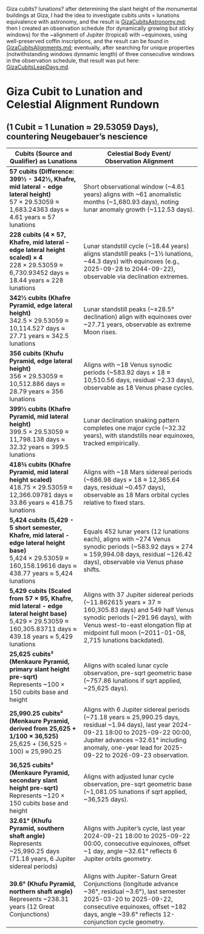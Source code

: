 Giza cubits? lunations? after determining the slant height of the monumental buildings at Giza, I had the idea to investigate cubits units = lunations equivalence with astronomy, and the result is [GizaCubitsAstronomy.md](./GizaCubitsAstronomy.md); then I created an observation schedule (for dynamically growing but sticky windows) for the ~alignment of Jupiter (tropical) with ~equinoxes, using well-preserved coffin inscriptions, and the result can be found in [GizaCubitsAlignments.md](./GizaCubitsAlignments.md); eventually, after searching for unique properties (notwithstanding windows dynnamic length) of three consecutive windows in the observation schedule, that result was put here: [GizaCubitsLeapDays.md](GizaCubitsLeapDays.md).

# Giza Cubit to Lunation and<br>Celestial Alignment Rundown

## (1 Cubit = 1 Lunation ≈ 29.53059 Days),<br>countering Neugebauer’s nescience

| **Cubits (Source and Qualifier) as Lunations** | **Celestial Body Event/<br>Observation Alignment** |
|-----------------------------------------------|-----------------------------------------------|
| **57 cubits (Difference: 399½ - 342½, Khafre, mid lateral - edge lateral height)**<br>57 × 29.53059 ≈ 1,683.24363 days ≈ 4.61 years ≈ 57 lunations | Short observational window (~4.61 years) aligns with ~61 anomalistic months (~1,680.93 days), noting lunar anomaly growth (~112.53 days). |
| **228 cubits (4 × 57, Khafre, mid lateral - edge lateral height scaled) × 4**<br>228 × 29.53059 ≈ 6,730.93452 days ≈ 18.44 years ≈ 228 lunations | Lunar standstill cycle (~18.44 years) aligns standstill peaks (~1½ lunations, ~44.3 days) with equinoxes (e.g., 2025-09-28 to 2044-09-22), observable via declination extremes. |
| **342½ cubits (Khafre Pyramid, edge lateral height)**<br>342.5 × 29.53059 ≈ 10,114.527 days ≈ 27.71 years ≈ 342.5 lunations | Lunar standstill peaks (~±28.5° declination) align with equinoxes over ~27.71 years, observable as extreme Moon rises. |
| **356 cubits (Khufu Pyramid, edge lateral height)**<br>356 × 29.53059 ≈ 10,512.886 days ≈ 28.79 years ≈ 356 lunations | Aligns with ~18 Venus synodic periods (~583.92 days × 18 ≈ 10,510.56 days, residual ~2.33 days), observable as 18 Venus phase cycles. |
| **399½ cubits (Khafre Pyramid, mid lateral height)**<br>399.5 × 29.53059 ≈ 11,798.138 days ≈ 32.32 years ≈ 399.5 lunations | Lunar declination snaking pattern completes one major cycle (~32.32 years), with standstills near equinoxes, tracked empirically. |
| **418¾ cubits (Khafre Pyramid, mid lateral height scaled)**<br>418.75 × 29.53059 ≈ 12,366.09781 days ≈ 33.86 years ≈ 418.75 lunations | Aligns with ~18 Mars sidereal periods (~686.98 days × 18 ≈ 12,365.64 days, residual ~0.457 days), observable as 18 Mars orbital cycles relative to fixed stars. |
| **5,424 cubits (5,429 - 5 short semester, Khafre, mid lateral - edge lateral height base)**<br>5,424 × 29.53059 ≈ 160,158.19616 days ≈ 438.77 years ≈ 5,424 lunations | Equals 452 lunar years (12 lunations each), aligns with ~274 Venus synodic periods (~583.92 days × 274 ≈ 159,994.08 days, residual ~126.42 days), observable via Venus phase shifts. |
| **5,429 cubits (Scaled from 57 × 95, Khafre, mid lateral - edge lateral height base)**<br>5,429 × 29.53059 ≈ 160,305.83711 days ≈ 439.18 years ≈ 5,429 lunations | Aligns with 37 Jupiter sidereal periods (~11.862615 years × 37 ≈ 160,305.83 days) and 549 half Venus synodic periods (~291.96 days), with Venus west-to-east elongation flip at midpoint full moon (~2011-01-08, 2,715 lunations backdated). |
| **25,625 cubits² (Menkaure Pyramid, primary slant height pre-sqrt)**<br>Represents ~100 × 150 cubits base and height | Aligns with scaled lunar cycle observation, pre-sqrt geometric base (~757.86 lunations if sqrt applied, ~25,625 days). |
| **25,990.25 cubits² (Menkaure Pyramid, derived from 25,625 + 1/100 × 36,525)**<br>25,625 + (36,525 ÷ 100) ≈ 25,990.25 | Aligns with 6 Jupiter sidereal periods (~71.18 years ≈ 25,990.25 days, residual ~1.94 days), last year 2024-09-21 18:00 to 2025-09-22 00:00, Jupiter advances ~32.61° including anomaly, one-year lead for 2025-09-22 to 2026-09-23 observation. |
| **36,525 cubits² (Menkaure Pyramid, secondary slant height pre-sqrt)**<br>Represents ~120 × 150 cubits base and height | Aligns with adjusted lunar cycle observation, pre-sqrt geometric base (~1,081.05 lunations if sqrt applied, ~36,525 days). |
| **32.61° (Khufu Pyramid, southern shaft angle)**<br>Represents ~25,990.25 days (71.18 years, 6 Jupiter sidereal periods) | Aligns with Jupiter’s cycle, last year 2024-09-21 18:00 to 2025-09-22 00:00, consecutive equinoxes, offset ~1 day, angle ~32.61° reflects 6 Jupiter orbits geometry. |
| **39.6° (Khufu Pyramid, northern shaft angle)**<br>Represents ~238.31 years (12 Great Conjunctions) | Aligns with Jupiter-Saturn Great Conjunctions (longitude advance ~36°, residual ~3.6°), last semester 2025-03-20 to 2025-09-22, consecutive equinoxes, offset ~182 days, angle ~39.6° reflects 12-conjunction cycle geometry. |
